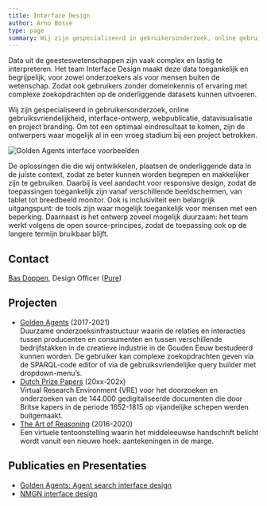 ```yaml
---
title: Interface Design
author: Arno Bosse
type: page
summary: Wij zijn gespecialiseerd in gebruikersonderzoek, online gebruiksvriendelijkheid, interface-ontwerp, webpublicatie, datavisualisatie en project branding.
---
```

Data uit de geesteswetenschappen zijn vaak complex en lastig te interpreteren. Het team Interface Design maakt deze data toegankelijk en begrijpelijk, voor zowel onderzoekers als voor mensen buiten de wetenschap. Zodat ook gebruikers zonder domeinkennis of ervaring met complexe zoekopdrachten op de onderliggende datasets kunnen uitvoeren.

Wij zijn gespecialiseerd in gebruikersonderzoek, online gebruiksvriendelijkheid, interface-ontwerp, webpublicatie, datavisualisatie en project branding. Om tot een optimaal eindresultaat te komen, zijn de ontwerpers waar mogelijk al in een vroeg stadium bij een project betrokken.

![Golden Agents interface voorbeelden](images/interface-examples.jpg)

De oplossingen die die wij ontwikkelen, plaatsen de onderliggende data in de juiste context, zodat ze beter kunnen worden begrepen en makkelijker zijn te gebruiken. Daarbij is veel aandacht voor responsive design, zodat de toepassingen toegankelijk zijn vanaf verschillende beeldschermen, van tablet tot breedbeeld monitor. Ook is inclusiviteit een belangrijk uitgangspunt: de tools zijn waar mogelijk toegankelijk voor mensen met een beperking. Daarnaast is het ontwerp zoveel mogelijk duurzaam: het team werkt volgens de open source-principes, zodat de toepassing ook op de langere termijn bruikbaar blijft.

## Contact

[Bas Doppen](mailto:bas.doppen@di.huc.knaw.nl), Design Officer ([Pure](https://pure.knaw.nl/portal/en/persons/bas-doppen/publications/))

## Projecten

- [Golden Agents](https://www.goldenagents.org/) (2017-2021)<br>
Duurzame onderzoeksinfrastructuur waarin de relaties en interacties tussen producenten en consumenten en tussen verschillende bedrijfstakken in de creatieve industrie in de Gouden Eeuw bestudeerd kunnen worden. De gebruiker kan complexe zoekopdrachten geven via de SPARQL-code editor of via de gebruiksvriendelijke query builder met dropdown-menu’s.
- [Dutch Prize Papers](https://prizepapers.huygens.knaw.nl/) (20xx-202x)<br>
Virtual Research Environment (VRE) voor het doorzoeken en onderzoeken van de 144.000 gedigitaliseerde documenten die door Britse kapers in de periode 1652-1815 op vijandelijke schepen werden buitgemaakt.
- [The Art of Reasoning](https://art-of-reasoning.huygens.knaw.nl/)  (2016-2020)<br>
Een virtuele tentoonstelling waarin het middeleeuwse handschrift belicht wordt vanuit een nieuwe hoek: aantekeningen in de marge.
## Publicaties en Presentaties

- [Golden Agents: Agent search interface design](https://projects.invisionapp.com/prototype/multiple-agent-tool2-ck7dc5wh900aqwo01zjb7edr9/play/4433d34a)
- [NMGN interface design](https://projects.invisionapp.com/prototype/NMGN-2-cjyu0d03c00s1po01q1quqyl0/play/7f402abc)
